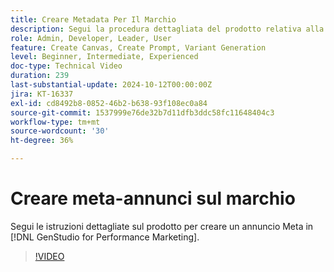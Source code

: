 ```yaml
---
title: Creare Metadata Per Il Marchio
description: Segui la procedura dettagliata del prodotto relativa alla creazione di un meta ad in [!DNL GenStudio for Performance Marketing].
role: Admin, Developer, Leader, User
feature: Create Canvas, Create Prompt, Variant Generation
level: Beginner, Intermediate, Experienced
doc-type: Technical Video
duration: 239
last-substantial-update: 2024-10-12T00:00:00Z
jira: KT-16337
exl-id: cd8492b8-0852-46b2-b638-93f108ec0a84
source-git-commit: 1537999e76de32b7d11dfb3ddc58fc11648404c3
workflow-type: tm+mt
source-wordcount: '30'
ht-degree: 36%

---
```


# Creare meta-annunci sul marchio

Segui le istruzioni dettagliate sul prodotto per creare un annuncio Meta in [!DNL GenStudio for Performance Marketing].

>[!VIDEO](https://video.tv.adobe.com/v/3435086/?learn=on&captions=ita)
